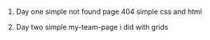 1) Day one simple not found page 404 simple css and html 

2) Day two simple my-team-page i did with grids
